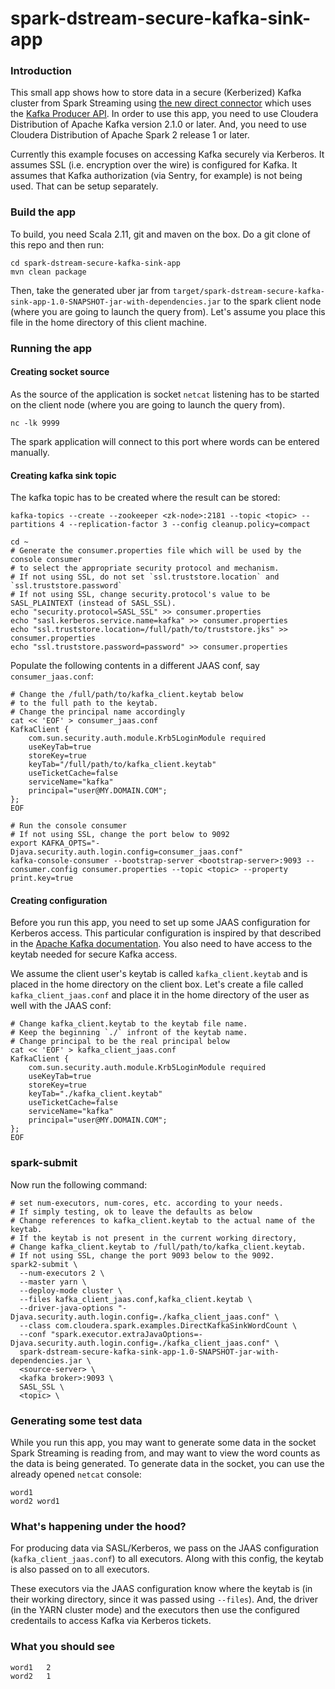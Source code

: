 spark-dstream-secure-kafka-sink-app
============

### Introduction
This small app shows how to store data in a secure (Kerberized) Kafka cluster from Spark Streaming using [the new direct connector](http://spark.apache.org/docs/latest/streaming-kafka-0-10-integration.html) which uses the [Kafka Producer API](https://kafka.apache.org/documentation/#producerconfigs). In order to use this app, you need to use Cloudera Distribution of Apache Kafka version 2.1.0 or later. And, you need to use Cloudera Distribution of Apache Spark 2 release 1 or later.

Currently this example focuses on accessing Kafka securely via Kerberos. It assumes SSL (i.e. encryption over the wire) is configured for Kafka. It assumes that Kafka authorization (via Sentry, for example) is not being used. That can be setup separately.

### Build the app
To build, you need Scala 2.11, git and maven on the box.
Do a git clone of this repo and then run:
```
cd spark-dstream-secure-kafka-sink-app
mvn clean package
```
Then, take the generated uber jar from `target/spark-dstream-secure-kafka-sink-app-1.0-SNAPSHOT-jar-with-dependencies.jar` to the spark client node (where you are going to launch the query from). Let's assume you place this file in the home directory of this client machine.

### Running the app
#### Creating socket source
As the source of the application is socket `netcat` listening has to be started on the client node (where you are going to launch the query from).
```
nc -lk 9999
```
The spark application will connect to this port where words can be entered manually.

#### Creating kafka sink topic
The kafka topic has to be created where the result can be stored:
```
kafka-topics --create --zookeeper <zk-node>:2181 --topic <topic> --partitions 4 --replication-factor 3 --config cleanup.policy=compact

cd ~
# Generate the consumer.properties file which will be used by the console consumer
# to select the appropriate security protocol and mechanism.
# If not using SSL, do not set `ssl.truststore.location` and `ssl.truststore.password` 
# If not using SSL, change security.protocol's value to be SASL_PLAINTEXT (instead of SASL_SSL).
echo "security.protocol=SASL_SSL" >> consumer.properties
echo "sasl.kerberos.service.name=kafka" >> consumer.properties
echo "ssl.truststore.location=/full/path/to/truststore.jks" >> consumer.properties
echo "ssl.truststore.password=password" >> consumer.properties
```
Populate the following contents in a different JAAS conf, say `consumer_jaas.conf`:
```
# Change the /full/path/to/kafka_client.keytab below
# to the full path to the keytab.
# Change the principal name accordingly
cat << 'EOF' > consumer_jaas.conf
KafkaClient {
    com.sun.security.auth.module.Krb5LoginModule required
    useKeyTab=true
    storeKey=true
    keyTab="/full/path/to/kafka_client.keytab"
    useTicketCache=false
    serviceName="kafka"
    principal="user@MY.DOMAIN.COM";
}; 
EOF
```

```
# Run the console consumer
# If not using SSL, change the port below to 9092
export KAFKA_OPTS="-Djava.security.auth.login.config=consumer_jaas.conf"
kafka-console-consumer --bootstrap-server <bootstrap-server>:9093 --consumer.config consumer.properties --topic <topic> --property print.key=true
```

#### Creating configuration
Before you run this app, you need to set up some JAAS configuration for Kerberos access. This particular configuration is inspired by that described in the [Apache Kafka documentation](https://kafka.apache.org/documentation/#security_kerberos_sasl_clientconfig). You also need to have access to the keytab needed for secure Kafka access.

We assume the client user's keytab is called `kafka_client.keytab` and is placed in the home directory on the client box. Let's create a file called `kafka_client_jaas.conf` and place it in the home directory of the user as well with the JAAS conf:
```
# Change kafka_client.keytab to the keytab file name.
# Keep the beginning `./` infront of the keytab name. 
# Change principal to be the real principal below
cat << 'EOF' > kafka_client_jaas.conf
KafkaClient {
    com.sun.security.auth.module.Krb5LoginModule required
    useKeyTab=true
    storeKey=true
    keyTab="./kafka_client.keytab"
    useTicketCache=false
    serviceName="kafka"
    principal="user@MY.DOMAIN.COM";
};
EOF
```

### spark-submit
Now run the following command:
```
# set num-executors, num-cores, etc. according to your needs.
# If simply testing, ok to leave the defaults as below
# Change references to kafka_client.keytab to the actual name of the keytab.
# If the keytab is not present in the current working directory,
# Change kafka_client.keytab to /full/path/to/kafka_client.keytab.
# If not using SSL, change the port 9093 below to the 9092.
spark2-submit \
  --num-executors 2 \
  --master yarn \
  --deploy-mode cluster \
  --files kafka_client_jaas.conf,kafka_client.keytab \
  --driver-java-options "-Djava.security.auth.login.config=./kafka_client_jaas.conf" \
  --class com.cloudera.spark.examples.DirectKafkaSinkWordCount \
  --conf "spark.executor.extraJavaOptions=-Djava.security.auth.login.config=./kafka_client_jaas.conf" \
  spark-dstream-secure-kafka-sink-app-1.0-SNAPSHOT-jar-with-dependencies.jar \
  <source-server> \
  <kafka broker>:9093 \
  SASL_SSL \
  <topic> \
```

### Generating some test data
While you run this app, you may want to generate some data in the socket Spark Streaming is reading from, and may want to view the word counts as the data is being generated. To generate data in the socket, you can use the already opened `netcat` console:
```
word1
word2 word1
```

### What's happening under the hood?
For producing data via SASL/Kerberos, we pass on the JAAS configuration (`kafka_client_jaas.conf`) to all executors. Along with this config, the keytab is also passed on to all executors.

These executors via the JAAS configuration know where the keytab is (in their working directory, since it was passed using `--files`). And, the driver (in the YARN cluster mode) and the executors then use the configured credentails to access Kafka via Kerberos tickets.

### What you should see
```
word1	2
word2	1
```
